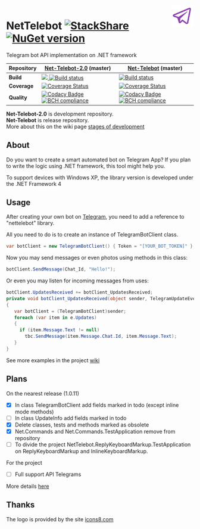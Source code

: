 <img src="Images/Logo/logo-100.png"  alt="logo" title="NetTelebot" align="right" height="60" />

# NetTelebot [![StackShare](https://img.shields.io/badge/tech-stack-0690fa.svg?style=flat)](https://stackshare.io/vertigra/nettelebot) [![NuGet version](https://badge.fury.io/nu/nettelebot.svg)](https://badge.fury.io/nu/nettelebot)

Telegram bot API implementation on .NET framework

| Repository | [Net-Telebot-2.0](https://github.com/vertigra/NetTelebot-2.0) (master) | [Net-Telebot](https://github.com/themehrdad/NetTelebot) (master) |
| --- | --- | --- |
| **Build** |<a href="https://teamcity.nesterov.tk/viewType.html?buildTypeId=NetTelebotGithubRepository_BuildTestDebug&guest=1"><img src="https://teamcity.nesterov.tk/app/rest/builds/buildType:(id:NetTelebotGithubRepository_BuildTestDebug)/statusIcon"> [![Build status](https://ci.appveyor.com/api/projects/status/xrdhuq2v0piigwfq?svg=true)](https://ci.appveyor.com/project/vertigra/nettelebot-2-0) | [![Build status](https://ci.appveyor.com/api/projects/status/1be8bona8ow83whb/branch/master?svg=true)](https://ci.appveyor.com/project/vertigra/nettelebot/branch/master) |
| **Coverage** | [![Coverage Status](https://coveralls.io/repos/github/vertigra/NetTelebot-2.0/badge.svg)](https://coveralls.io/github/vertigra/NetTelebot-2.0) | [![Coverage Status](https://coveralls.io/repos/github/themehrdad/NetTelebot/badge.svg)](https://coveralls.io/github/themehrdad/NetTelebot) |
| **Quality** | [![Codacy Badge](https://api.codacy.com/project/badge/Grade/d1d114894a7345999ecff230bdbd9bdb)](https://www.codacy.com/app/vertigra/NetTelebot-2.0?utm_source=github.com&utm_medium=referral&utm_content=vertigra/NetTelebot-2.0&utm_campaign=badger) [![BCH compliance](https://bettercodehub.com/edge/badge/vertigra/NetTelebot-2.0?branch=master)](https://bettercodehub.com/) | [![Codacy Badge](https://api.codacy.com/project/badge/Grade/275548e27e784897ab704a7349ed6b37)](https://www.codacy.com/app/vertigra/NetTelebot?utm_source=github.com&amp;utm_medium=referral&amp;utm_content=themehrdad/NetTelebot&amp;utm_campaign=Badge_Grade) [![BCH compliance](https://bettercodehub.com/edge/badge/themehrdad/NetTelebot?branch=master)](https://bettercodehub.com/) | 

**Net-Telebot-2.0** is development repository.  
**Net-Telebot** is release repository.  
More about this on the wiki page [stages of development](https://github.com/themehrdad/NetTelebot/wiki/Stages-of-development)

## About
Do you want to create a smart automated bot on Telegram App? If you plan to write the logic using .NET framework, this tool might help you.

To support devices with Windows XP, the library version is developed under the .NET Framework 4

## Usage
After creating your own bot on [Telegram](https://core.telegram.org/bots/), you need to add a reference to "nettelebot" library.

All you need to do is to create an instance of TelegramBotClient class.

```C#
var botClient = new TelegramBotClient() { Token = "[YOUR_BOT_TOKEN]" };
```

Now you may send messages or even photos using methods in this class:

```C#
botClient.SendMessage(Chat_Id, "Hello!");
```

Or even you may listen for incoming messages from uses:

```C#
botClient.UpdatesReceived += botClient_UpdatesReceived;
private void botClient_UpdatesReceived(object sender, TelegramUpdateEventArgs e)
{
   var botClient = (TelegramBotClient)sender;
   foreach (var item in e.Updates)
   {
     if (item.Message.Text != null)
       tbc.SendMessage(item.Message.Chat.Id, item.Message.Text);
   }
}
```

See more examples in the project [wiki](https://github.com/themehrdad/NetTelebot/wiki)

## Plans

On the nearest release (1.0.11)
- [x] In class TelegramBotClient add fields marked in todo (except inline mode methods)
- [ ] In class UpdateInfo add fields marked in todo
- [x] Delete classes, tests and methods marked as obsolete
- [x] Net.Commands and Net.Commands.TestApplication remove from repository
- [ ] To divide the project NetTelebot.ReplyKeyboardMarkup.TestApplication on
ReplyKeyboardMarkup and InlineKeyboardMarkup.

For the project
- [ ] Full support API Telegrams

More details [here](https://github.com/vertigra/NetTelebot-2.0/projects/1)

## Thanks

The logo is provided by the site [icons8.com](https://icons8.com/)

